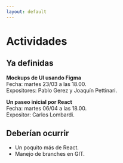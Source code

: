 ```yaml
---
layout: default
---
```


# Actividades

## Ya definidas

**Mockups de UI usando Figma**  
Fecha: martes 23/03 a las 18.00.  
Expositores: Pablo Gerez y Joaquín Pettinari.

**Un paseo inicial por React**  
Fecha: martes 06/04 a las 18.00.  
Expositor: Carlos Lombardi.


## Deberían ocurrir
- Un poquito más de React.
- Manejo de branches en GIT.


